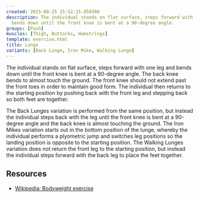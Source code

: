 ```yaml
---
created: 2015-08-25 15:52:15.859300
description: The individual stands on flat surface, steps forward with one leg and
  bends down until the front knee is bent at a 90-degree angle.
groups: [Push]
muscles: [Thigh, Buttocks, Hamstrings]
template: exercise.html
title: Lunge
variants: [Back Lunge, Iron Mike, Walking Lunge]
---
```

The individual stands on flat surface, steps forward with one leg and bends down until the front knee is bent at a 90-degree angle. The back knee bends to almost touch the ground. The front knee should not extend past the front toes in order to maintain good form. The individual then returns to the starting position by pushing back with the front leg and stepping back so both feet are together.

The Back Lunges variation is performed from the same position, but instead the individual steps back with the leg until the front knee is bent at a 90-degree angle and the back knee is almost touching the ground. The Iron Mikes variation starts out in the bottom position of the lunge, whereby the individual performs a plyometric jump and switches leg positions so the landing position is opposite to the starting position. The Walking Lunges variation does not return the front leg to the starting position, but instead the individual steps forward with the back leg to place the feet together.

## Resources

* [Wikipedia: Bodyweight exercise](https://en.wikipedia.org/wiki/Bodyweight_exercise)